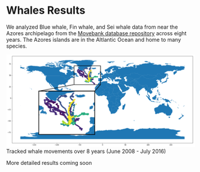 # Whales Results 

We analyzed Blue whale, Fin whale, and Sei whale data from near the Azores archipelago from the [Movebank database repository](www.movebank.org) across eight years. The Azores islands are in the Altlantic Ocean and home to many species. 

![alt="Whale tracks" width="240", height="180" border="10"](https://github.com/JSRist0028/animalmigration/blob/88528d3fe60d084c70e11cc5a69694f9b43ec475/website/whaletracks.png
)
Tracked whale movements over 8 years (June 2008 - July 2016) 

More detailed results coming soon
